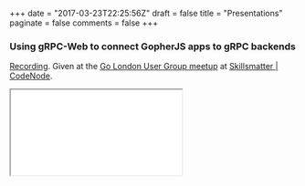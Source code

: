 +++
date = "2017-03-23T22:25:56Z"
draft = false
title = "Presentations"
paginate = false
comments = false
+++

### Using gRPC-Web to connect GopherJS apps to gRPC backends

[Recording](https://skillsmatter.com/skillscasts/10924-using-grpc-web-to-connect-gopherjs-apps-to-grpc-backends).
Given at the [Go London User Group meetup](https://www.meetup.com/Go-London-User-Group/events/243176499/)
at [Skillsmatter | CodeNode](https://skillsmatter.com/contact-us).

<div class="wrap">
    <iframe class="frame" src="//talks.godoc.org/github.com/johanbrandhorst/grpcweb-presentation/grpcweb-lightning.slide"></iframe>
</div>
